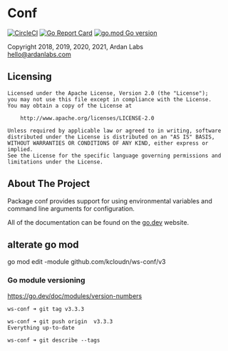 # Conf

[![CircleCI](https://circleci.com/gh/ardanlabs/conf.svg?style=svg)](https://circleci.com/gh/ardanlabs/conf)
[![Go Report Card](https://goreportcard.com/badge/github.com/ardanlabs/conf/v3)](https://goreportcard.com/report/github.com/ardanlabs/conf/v3)
[![go.mod Go version](https://img.shields.io/github/go-mod/go-version/ardanlabs/conf)](https://github.com/ardanlabs/conf)

Copyright 2018, 2019, 2020, 2021, Ardan Labs  
hello@ardanlabs.com

## Licensing

```
Licensed under the Apache License, Version 2.0 (the "License");
you may not use this file except in compliance with the License.
You may obtain a copy of the License at

    http://www.apache.org/licenses/LICENSE-2.0

Unless required by applicable law or agreed to in writing, software
distributed under the License is distributed on an "AS IS" BASIS,
WITHOUT WARRANTIES OR CONDITIONS OF ANY KIND, either express or implied.
See the License for the specific language governing permissions and
limitations under the License.
```

## About The Project

Package conf provides support for using environmental variables and command
line arguments for configuration.

All of the documentation can be found on the [go.dev](https://pkg.go.dev/github.com/ardanlabs/conf/v3?tab=doc) website.

## alterate go mod 

go mod edit -module github.com/kcloudn/ws-conf/v3

### Go module versioning


https://go.dev/doc/modules/version-numbers

```
ws-conf ➜ git tag v3.3.3

ws-conf ➜ git push origin  v3.3.3
Everything up-to-date

ws-conf ➜ git describe --tags
````
